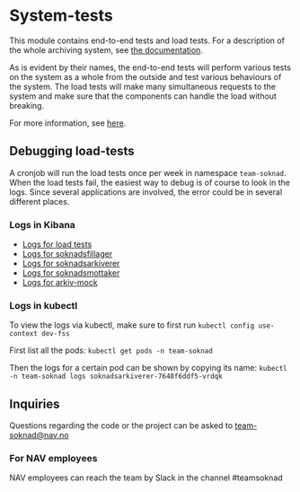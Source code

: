 # System-tests
This module contains end-to-end tests and load tests. For a description of the whole archiving system, see [the documentation](https://github.com/navikt/archiving-infrastructure/wiki).

As is evident by their names, the end-to-end tests will perform various tests on the system as a whole from the outside and test various behaviours of the system. The load tests will make many simultaneous requests to the system and make sure that the components can handle the load without breaking.

For more information, see [here](https://github.com/navikt/archiving-infrastructure).


## Debugging load-tests
A cronjob will run the load tests once per week in namespace `team-soknad`. When the load tests fail, the easiest way to debug is of course to look in the logs. Since several applications are involved, the error could be in several different places.

### Logs in Kibana
* [Logs for load tests](https://logs.adeo.no/app/discover#/?_g=(filters:!(),refreshInterval:(pause:!t,value:0),time:(from:now-2d,to:now))&_a=(columns:!(message,envclass,level,application,host),filters:!(),interval:auto,query:(language:lucene,query:'namespace:team-soknad%20AND%20application:innsending-system-tests'),sort:!()))
* [Logs for soknadsfillager](https://logs.adeo.no/app/discover#/?_g=(filters:!(),refreshInterval:(pause:!t,value:0),time:(from:now-2d,to:now))&_a=(columns:!(message,envclass,level,application,host),filters:!(),interval:auto,query:(language:lucene,query:'namespace:team-soknad%20AND%20application:soknadsfillager'),sort:!()))
* [Logs for soknadsarkiverer](https://logs.adeo.no/app/discover#/?_g=(filters:!(),refreshInterval:(pause:!t,value:0),time:(from:now-2d,to:now))&_a=(columns:!(message,envclass,level,application,host),filters:!(),interval:auto,query:(language:lucene,query:'namespace:team-soknad%20AND%20application:soknadsarkiverer'),sort:!()))
* [Logs for soknadsmottaker](https://logs.adeo.no/app/discover#/?_g=(filters:!(),refreshInterval:(pause:!t,value:0),time:(from:now-2d,to:now))&_a=(columns:!(message,envclass,level,application,host),filters:!(),interval:auto,query:(language:lucene,query:'namespace:team-soknad%20AND%20application:soknadsmottaker'),sort:!()))
* [Logs for arkiv-mock](https://logs.adeo.no/app/discover#/?_g=(filters:!(),refreshInterval:(pause:!t,value:0),time:(from:now-2d,to:now))&_a=(columns:!(message,envclass,level,application,host),filters:!(),interval:auto,query:(language:lucene,query:'namespace:team-soknad%20AND%20application:arkiv-mock'),sort:!()))

### Logs in kubectl
To view the logs via kubectl, make sure to first run `kubectl config use-context dev-fss`

First list all the pods:
`kubectl get pods -n team-soknad`

Then the logs for a certain pod can be shown by copying its name:
`kubectl -n team-soknad logs soknadsarkiverer-7648f6ddf5-vrdqk`


## Inquiries
Questions regarding the code or the project can be asked to [team-soknad@nav.no](mailto:team-soknad@nav.no)

### For NAV employees
NAV employees can reach the team by Slack in the channel #teamsoknad
